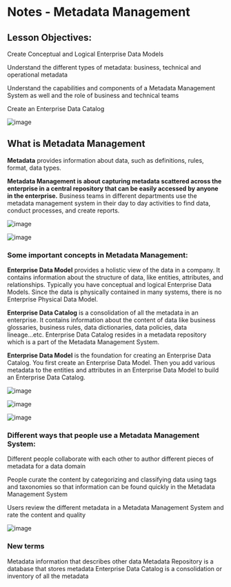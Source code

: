 # Notes - Metadata Management

## Lesson Objectives:

Create Conceptual and Logical Enterprise Data Models

Understand the different types of metadata: business, technical and operational metadata

Understand the capabilities and components of a Metadata Management System as well and the role of business and technical teams

Create an Enterprise Data Catalog

![image](https://user-images.githubusercontent.com/68102477/119624670-b8135a00-be4c-11eb-8c5e-61d21d72a17d.png)


## What is Metadata Management

**Metadata** provides information about data, such as definitions, rules, format, data types. 

**Metadata Management is about capturing metadata scattered across the enterprise in a central repository that can be easily accessed by anyone in the enterprise.**
Business teams in different departments use the metadata management system in their day to day activities to find data, conduct processes, and create reports. 

![image](https://user-images.githubusercontent.com/68102477/119623493-92d21c00-be4b-11eb-949d-76acdd678138.png)

![image](https://user-images.githubusercontent.com/68102477/119623566-a67d8280-be4b-11eb-8d9a-baeb57d32fa7.png)


### Some important concepts in Metadata Management:

**Enterprise Data Model** provides a holistic view of the data in a company. It contains information about the structure of data, like entities, attributes, and relationships. Typically you have conceptual and logical Enterprise Data Models. 
Since the data is physically contained in many systems, there is no Enterprise Physical Data Model.

**Enterprise Data Catalog** is a consolidation of all the metadata in an enterprise. It contains information about the content of data like business glossaries, business rules, data dictionaries, data policies, data lineage...etc. Enterprise Data Catalog resides in a metadata repository which is a part of the Metadata Management System.

**Enterprise Data Model** is the foundation for creating an Enterprise Data Catalog. You first create an Enterprise Data Model. Then you add various metadata to the entities and attributes in an Enterprise Data Model to build an Enterprise Data Catalog.

![image](https://user-images.githubusercontent.com/68102477/119623879-f1979580-be4b-11eb-8e68-f1602684682d.png)

![image](https://user-images.githubusercontent.com/68102477/119623973-08d68300-be4c-11eb-90d1-5fed2f2d9798.png)

![image](https://user-images.githubusercontent.com/68102477/119624191-37ecf480-be4c-11eb-8758-9a230cf0b735.png)



### Different ways that people use a Metadata Management System:

Different people collaborate with each other to author different pieces of metadata for a data domain

People curate the content by categorizing and classifying data using tags and taxonomies so that information can be found quickly in the Metadata Management System

Users review the different metadata in a Metadata Management System and rate the content and quality

![image](https://user-images.githubusercontent.com/68102477/119623795-dfb5f280-be4b-11eb-9a63-8cb9f6869ba9.png)


### New terms
Metadata information that describes other data
Metadata Repository is a database that stores metadata
Enterprise Data Catalog is a consolidation or inventory of all the metadata

